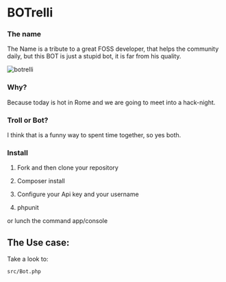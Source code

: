 BOTrelli
========

### The name

The Name is a tribute to a great FOSS developer, that helps the community daily,
but this BOT is just a stupid bot, it is far from his quality.

![botrelli](https://puppetlabs.com/sites/default/files/tumblr_inline_mufk7mU38k1raprkq_0.gif)


### Why?

Because today is hot in Rome and we are going to meet into a hack-night.

### Troll or Bot?

I think that is a funny way to spent time together, so yes both.

### Install

1) Fork and then clone your repository

2) Composer install

3) Configure your Api key and your username

4) phpunit

or lunch the command app/console

## The Use case:

Take a look to:

    src/Bot.php

